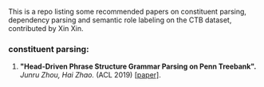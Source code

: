 This is a repo listing some recommended papers on constituent parsing, dependency parsing and semantic role labeling on the CTB dataset, contributed by Xin Xin.

### constituent parsing:
1. **"Head-Driven Phrase Structure Grammar Parsing on Penn Treebank".** *Junru Zhou, Hai Zhao.* (ACL 2019) [[paper]](https://www.aclweb.org/anthology/P19-1230.pdf).
